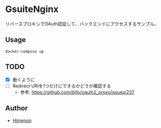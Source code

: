 # GsuiteNginx

リバースプロキシでOAuth認証して、バックエンドにアクセスするサンプル。

## Usage

```
docker-compose up
```

## TODO

- [x] 動くように
- [ ] Redirect URIを1つだけにできるかどうか確認する
    - 参考: https://github.com/bitly/oauth2_proxy/issues/237

## Author

- [Himenon](https://github.com/Himenon)
